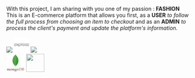 With this project, I am sharing with you one of my passion : <b>FASHION</b> <br>
This is an E-commerce platform that allows you first, as a <b>USER</b> <i>to follow the full process from choosing an item to checkout</i> and as an <b>ADMIN</b> <i>
to process the client's payment and update the platform's information.</i> <br> <br>
  <img src="https://img.icons8.com/color/48/000000/react-native.png"/> 
  <img src="https://raw.githubusercontent.com/devicons/devicon/master/icons/express/express-original-wordmark.svg" alt="express" width="40" height="40"/>
<img src="https://img.icons8.com/color/48/000000/nodejs.png"/>  
    <img src="https://raw.githubusercontent.com/devicons/devicon/master/icons/mongodb/mongodb-original-wordmark.svg" alt="mongodb" width="48" height="48"/>
    <img src='https://cdn.jsdelivr.net/gh/devicons/devicon/icons/redux/redux-original.svg' width="48" height="48"> 

